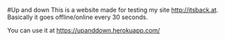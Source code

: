 #Up and down
This is a website made for testing my site http://itsback.at. Basically it goes offline/online every 30 seconds.

You can use it at https://upanddown.herokuapp.com/
